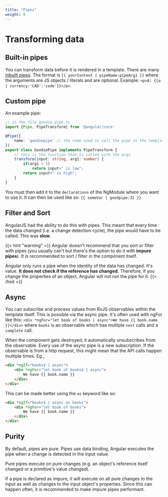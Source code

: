 ```yaml
---
title: "Pipes"
weight: 8
---
```

# Transforming data

## Built-in pipes
You can transform data before it is rendered in a template. There are many [inbuilt pipes](https://angular.io/api/common#pipes). The format is `{{ yourContent | pipeName:pipeArg1 }}` where the arguments are JS objects / literals and are optional. Example: `<p>A: {{a | currency:'CAD':'code'}}</p>`.

## Custom pipe
An example pipe:
```ts
// in the file goodie.pipe.ts
import {Pipe, PipeTransform} from '@angular/core'

@Pipe({
    name: 'goodiepipe' // the name used to call the pipe in the template
})
export class GoodiePipe implements PipeTransform {
    // this is the function that is called with the args
    transform(input: string, arg1: number) {
        if(arg1 < 5)
            return input+" is low";
        return input+" is high";
    }
}
```
You must then add it to the `declarations` of the NgModule where you want to use it. It can then be used like so: `{{ someVar | goodpipe:32 }}`

## Filter and Sort
AngularJS had the ability to do this with pipes. This meant that every time the data changed (i.e. a change detection cycle), the pipe would have to be called. This was **slow**.

{{< hint "warning" >}}
Angular doesn't recommend that you sort or filter with pipes (you usually can't but there's the option to do it with **impure pipes**). It is recommended to sort / filter in the component itself.

Angular only runs a pipe when the identity of the data has changed. It's value. **It does not check if the reference has changed.** Therefore, if you change the properties of an object, Angular will not run the pipe for it.
{{< /hint >}}

## Async
You can subscribe and process values from RxJS observables within the template itself. This is possible via the async pipe. It's often used with ngFor like this: `<div *ngFor="let book of books | async">We have {{ book.name }}</div>` where `books` is an observable which has multiple `next` calls and a `complete` call.

When the component gets destroyed, it automatically unsubscribes from the observable.
Every use of the async pipe is a new subscription. If the observable is from a http request, this might mean that the API calls happen multiple times.
Eg.,
```html
<div *ngIf="books$ | async">
    <div *ngFor="let book of books$ | async">
        We have {{ book.name }}
    </div>
</div>
```

This can be made better using the `as` keyword like so:
```html
<div *ngIf="books$ | async as books">
    <div *ngFor="let book of books">
        We have {{ book.name }}
    </div>
</div>
```

## Purity
By default, pipes are pure. Pipes use data binding, Angular executes the pipe when a change is detected in
the input value.

Pure pipes execute on pure changes (e.g. an object's reference itself changed or a primitive's value changed).

If a pipe is declared as impure, it will execute on all pure changes to the input as well as changes to the
input object's properties. Since this can happen often, it is recommended to make impure pipes performant.